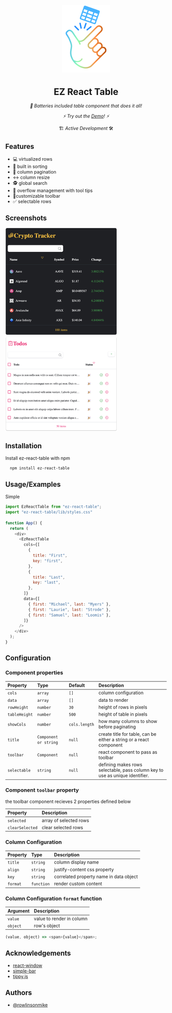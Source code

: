 <p align="center">
  <img src="https://github.com/rowlinsonmike/ez-react-table/blob/main/assets/ez-react-table.png" width="150" title="logo">
</p>
  <h1 align="center" >EZ React Table</h1>
  <p align="center"><i>🔋 Batteries included table component that does it all!</i></p>
  <p align="center"><i>⚡️ Try out the <a href="https://rowlinsonmike.github.io/ez-react-table/" target="_blank">Demo</a>! ⚡️</i></p>
  <p align="center">🏗 <em>Active Development</em> 🛠</p>

## Features

- 💻 virtualized rows
- 🔽 built in sorting
- 📄 column pagination
- ↔️ column resize
- 🕵 global search
- 🌊 overflow management with tool tips
- 🔨customizable toolbar
- ✅ selectable rows

## Screenshots

<p float="left">
  <img src="https://github.com/rowlinsonmike/ez-react-table/blob/main/assets/screenshot-1.png" width="350" title="screenshot 1">
  <img src="https://github.com/rowlinsonmike/ez-react-table/blob/main/assets/screenshot-2.png" width="350" title="screenshot 2">
</p>

## Installation

Install ez-react-table with npm

```bash
  npm install ez-react-table
```

## Usage/Examples

Simple

```javascript
import EzReactTable from "ez-react-table";
import "ez-react-table/lib/styles.css"

function App() {
  return (
    <div>
      <EzReactTable
        cols={[
          {
            title: "First",
            key: "first",
          },
          {
            title: "Last",
            key: "last",
          },
        ]}
        data={[
          { first: "Michael", last: "Myers" },
          { first: "Laurie", last: "Strode" },
          { first: "Samuel", last: "Loomis" },
        ]}
      />
    </div>
  );
}
```

## Configuration

### Component properties

| Property       | Type             | Default   | Description                                                                     |
| :------------- | :--------------- | :-------- | :------------------------------------------------------------------------------ |
| `cols`         | `array`          | `[]`      | column configuration                                                            |
| `data`         | `array`          | `[]`      | data to render                                                                  |
| `rowHeight`    | `number`         | `30`      | height of rows in pixels                                                        |
| `tableHeight`  | `number`         | `500`     | height of table in pixels                                                       |
| `showCols`       | `number`       | `cols.length`    | how many columns to show before paginating                                                    |
| `title`        | `Component or string` | `null`    | create title for table, can be either a string or a react component                   |
| `toolbar`      | `Component`          | `null`      | react component to pass as toolbar                                                   |
| `selectable`   | `string`        | `null`   | defining makes rows selectable, pass column key to use as unique identifier.                                             |

### Component `toolbar` property

the toolbar component recieves 2 properties defined below

| Property | Description                                                                          |
| :------- | :----------------------------------------------------------------------------------- |
| `selected` | array of selected rows               |
| `clearSelected`  | clear selected rows               |


### Column Configuration

| Property | Type       | Description                             |
| :------- | :--------- | :-------------------------------------- |
| `title`  | `string`   | column display name                     |
| `align` | `string`  | justify-content css property         |
| `key`    | `string`   | correlated property name in data object |
| `format` | `function` | render custom content               |

### Column Configuration `format` function

| Argument | Description               |
| :------- | :------------------------ |
| `value`  | value to render in column |
| `object` | row's object              |

```javascript
(value, object) => <span>{value}</span>;
```

## Acknowledgements

- [react-window](https://github.com/bvaughn/react-window)
- [simple-bar](https://github.com/Grsmto/simplebar/tree/master/packages/simplebar-react)
- [tippy.js](https://github.com/atomiks/tippyjs)

## Authors

- [@rowlinsonmike](https://www.github.com/rowlinsonmike)
